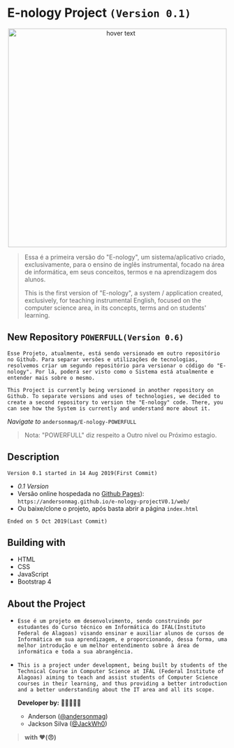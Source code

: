 # E-nology Project `(Version 0.1)`

<p align="center">
  <img src="https://user-images.githubusercontent.com/48331431/85045522-728edd00-b165-11ea-9e7d-5f35b4b54487.png" width="500" title="hover text">
</p>

 >Essa é a primeira versão do "E-nology", um sistema/aplicativo criado, exclusivamente, para o ensino de inglês instrumental, focado na área de informática, em seus conceitos, termos e na aprendizagem dos alunos. 
 >
 >This is the first version of "E-nology", a system / application created, exclusively, for teaching instrumental English, focused on the computer science area, in its concepts, terms and on students' learning.

## New Repository `POWERFULL(Version 0.6)`
 `Esse Projeto, atualmente, está sendo versionado em outro repositório no Github. Para separar versões e utilizações de tecnologias, resolvemos criar um segundo repositório para versionar o código do "E-nology". Por lá, poderá ser visto como o Sistema está atualmente e entender mais sobre o mesmo.`
 
 `This Project is currently being versioned in another repository on Github. To separate versions and uses of technologies, we decided to create a second repository to version the "E-nology" code. There, you can see how the System is currently and understand more about it.`

*Navigate to* `andersonmag/E-nology-POWERFULL`
>Nota: "POWERFULL" diz respeito a Outro nível ou Próximo estagio.


## Description
`Version 0.1 started in 14 Aug 2019(First Commit)`

- *0.1 Version*
- Versão online hospedada no [Github Pages](https://andersonmag.github.io/e-nology-v0.1/web/)):
`https://andersonmag.github.io/e-nology-projectV0.1/web/`
- Ou baixe/clone o projeto, após basta abrir a página `index.html`

`Ended on 5 Oct 2019(Last Commit)`

##  Building with
- HTML
- CSS
- JavaScript
- Bootstrap 4

## About the Project

 - `Esse é um projeto em desenvolvimento, sendo construindo por estudantes do Curso técnico em Informática do IFAL(Instituto Federal de Alagoas) visando ensinar e auxiliar alunos de cursos de Informática em sua aprendizagem, e proporcionando, dessa forma, uma melhor introdução e um melhor entendimento sobre à área de informática e toda a sua abrangência. `

- `This is a project under development, being built by students of the Technical Course in Computer Science at IFAL (Federal Institute of Alagoas) aiming to teach and assist students of Computer Science courses in their learning, and thus providing a better introduction and a better understanding about the IT area and all its scope.`

	**Developer by:**
		👨‍💻👨🏿‍💻 
	- Anderson ([@andersonmag](https://github.com/andersonmag))
	- Jackson Silva ([@JackWh0](https://github.com/JackWh0))
>**with ❤️(😠)**
	
